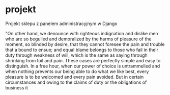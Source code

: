 # projekt

Projekt sklepu z panelem administracyjnym w Django

"On other hand, we denounce with righteous indignation and dislike men who are so beguiled and demoralized by the harms of pleasure of the moment, so blinded by desire, that they cannot foresee the pain and trouble that a bound to ensue; and equal blame belongs to those who fail in their duty through weakness of will, which is the same as saying through shrinking from toil and pain. These cases are perfectly simple and easy to distinguish. In a free hour, when our power of choice is untrammelled and when nothing prevents our being able to do what we like best, every pleasure is to be welcomed and every pain avoided. But in certain circumstances and owing to the claims of duty or the obligations of business it
